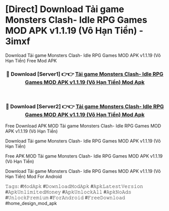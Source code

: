 # [Direct] Download Tải game Monsters Clash- Idle RPG Games MOD APK v1.1.19 (Vô Hạn Tiền) - 3imxf
Download Tải game Monsters Clash- Idle RPG Games MOD APK v1.1.19 (Vô Hạn Tiền) Free Mod APK

<div align="center">
<h3>🔴 Download [Server1] 👉👉 <a href="https://apk-comot.site?title=Tải_game_Monsters_Clash-_Idle_RPG_Games_MOD_APK_v1.1.19_(Vô_Hạn_Tiền)">Tải game Monsters Clash- Idle RPG Games MOD APK v1.1.19 (Vô Hạn Tiền) Mod Apk</a></h3><br>

<h3>🔴 Download [Server2] 👉👉 <a href="https://apk-comot.site?title=Tải_game_Monsters_Clash-_Idle_RPG_Games_MOD_APK_v1.1.19_(Vô_Hạn_Tiền)">Tải game Monsters Clash- Idle RPG Games MOD APK v1.1.19 (Vô Hạn Tiền) Mod Apk</a></h3>
</div>


Free Download APK MOD Tải game Monsters Clash- Idle RPG Games MOD APK v1.1.19 (Vô Hạn Tiền)

Download Tải game Monsters Clash- Idle RPG Games MOD APK v1.1.19 (Vô Hạn Tiền) 

Free APK MOD Tải game Monsters Clash- Idle RPG Games MOD APK v1.1.19 (Vô Hạn Tiền) 

Download Tải game Monsters Clash- Idle RPG Games MOD APK v1.1.19 (Vô Hạn Tiền) Mod For Android

𝚃𝚊𝚐𝚜: #𝙼𝚘𝚍𝙰𝚙𝚔 #𝙳𝚘𝚠𝚗𝚕𝚘𝚊𝚍𝙼𝚘𝚍𝙰𝚙𝚔 #𝙰𝚙𝚔𝙻𝚊𝚝𝚎𝚜𝚝𝚅𝚎𝚛𝚜𝚒𝚘𝚗 #𝙰𝚙𝚔𝚄𝚗𝚕𝚒𝚖𝚒𝚝𝚎𝚍𝙼𝚘𝚗𝚎𝚢 #𝙰𝚙𝚔𝚄𝚗𝚕𝚘𝚌𝚔𝙰𝚕𝚕 #𝙰𝚙𝚔𝙽𝚘𝙰𝚍𝚜 #𝚄𝚗𝚕𝚘𝚌𝚔𝙿𝚛𝚎𝚖𝚒𝚞𝚖 #𝙵𝚘𝚛𝙰𝚗𝚍𝚛𝚘𝚒𝚍 #𝙵𝚛𝚎𝚎𝙳𝚘𝚠𝚗𝚕𝚘𝚊𝚍 #home_design_mod_apk